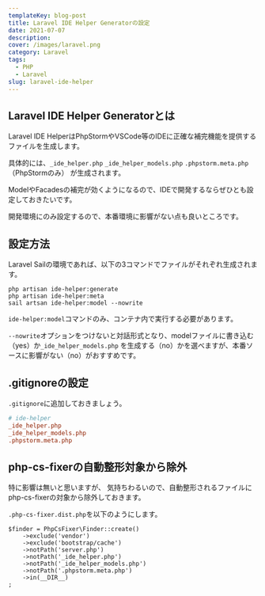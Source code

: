 ```yaml
---
templateKey: blog-post
title: Laravel IDE Helper Generatorの設定
date: 2021-07-07
description: 
cover: /images/laravel.png
category: Laravel
tags:
  - PHP
  - Laravel
slug: laravel-ide-helper
---
```


## Laravel IDE Helper Generatorとは

Laravel IDE HelperはPhpStormやVSCode等のIDEに正確な補完機能を提供するファイルを生成します。

具体的には、`_ide_helper.php`
`_ide_helper_models.php`
`.phpstorm.meta.php`（PhpStormのみ）
が生成されます。

ModelやFacadesの補完が効くようになるので、IDEで開発するならぜひとも設定しておきたいです。

開発環境にのみ設定するので、本番環境に影響がない点も良いところです。

## 設定方法

Laravel Sailの環境であれば、以下の3コマンドでファイルがそれぞれ生成されます。

```shell
php artisan ide-helper:generate
php artisan ide-helper:meta
sail artsan ide-helper:model --nowrite
```

`ide-helper:model`コマンドのみ、コンテナ内で実行する必要があります。

`--nowrite`オプションをつけないと対話形式となり、modelファイルに書き込む（yes）か`_ide_helper_models.php`
を生成する（no）かを選べますが、本番ソースに影響がない（no）がおすすめです。


## .gitignoreの設定

`.gitignore`に追加しておきましょう。

```ini
# ide-helper
_ide_helper.php
_ide_helper_models.php
.phpstorm.meta.php
```

## php-cs-fixerの自動整形対象から除外

特に影響は無いと思いますが、
気持ちわるいので、自動整形されるファイルにphp-cs-fixerの対象から除外しておきます。

`.php-cs-fixer.dist.php`を以下のようにします。

```
$finder = PhpCsFixer\Finder::create()
    ->exclude('vendor')
    ->exclude('bootstrap/cache')
    ->notPath('server.php')
    ->notPath('_ide_helper.php')
    ->notPath('_ide_helper_models.php')
    ->notPath('.phpstorm.meta.php')
    ->in(__DIR__)
;
```
